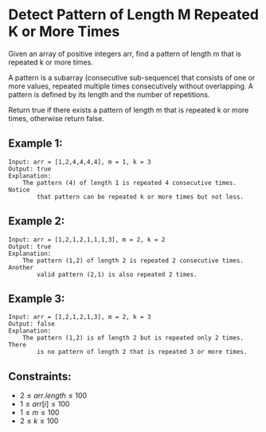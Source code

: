 # Detect Pattern of Length M Repeated K or More Times

Given an array of positive integers arr, find a pattern of length m that is  
repeated k or more times.

A pattern is a subarray (consecutive sub-sequence) that consists of one or  
more values, repeated multiple times consecutively without overlapping. A  
pattern is defined by its length and the number of repetitions.

Return true if there exists a pattern of length m that is repeated k or more  
times, otherwise return false.

 

## Example 1:

    Input: arr = [1,2,4,4,4,4], m = 1, k = 3
    Output: true
    Explanation: 
        The pattern (4) of length 1 is repeated 4 consecutive times. Notice 
            that pattern can be repeated k or more times but not less.

## Example 2:

    Input: arr = [1,2,1,2,1,1,1,3], m = 2, k = 2
    Output: true
    Explanation: 
        The pattern (1,2) of length 2 is repeated 2 consecutive times. Another 
            valid pattern (2,1) is also repeated 2 times.

## Example 3:

    Input: arr = [1,2,1,2,1,3], m = 2, k = 3
    Output: false
    Explanation: 
        The pattern (1,2) is of length 2 but is repeated only 2 times. There 
            is no pattern of length 2 that is repeated 3 or more times.

 

## Constraints:

* $2 \le arr.length \le 100$
* $1 \le arr[i] \le 100$
* $1 \le m \le 100$
* $2 \le k \le 100$

